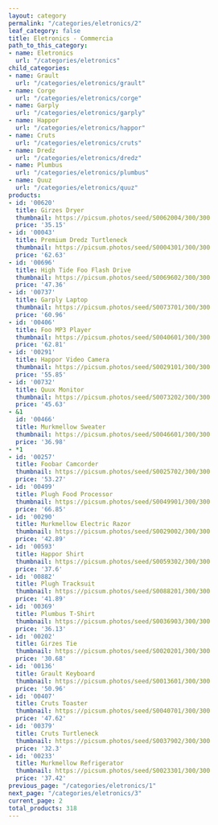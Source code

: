 ```yaml
---
layout: category
permalink: "/categories/eletronics/2"
leaf_category: false
title: Eletronics - Commercia
path_to_this_category:
- name: Eletronics
  url: "/categories/eletronics"
child_categories:
- name: Grault
  url: "/categories/eletronics/grault"
- name: Corge
  url: "/categories/eletronics/corge"
- name: Garply
  url: "/categories/eletronics/garply"
- name: Happor
  url: "/categories/eletronics/happor"
- name: Cruts
  url: "/categories/eletronics/cruts"
- name: Dredz
  url: "/categories/eletronics/dredz"
- name: Plumbus
  url: "/categories/eletronics/plumbus"
- name: Quuz
  url: "/categories/eletronics/quuz"
products:
- id: '00620'
  title: Girzes Dryer
  thumbnail: https://picsum.photos/seed/S0062004/300/300
  price: '35.15'
- id: '00043'
  title: Premium Dredz Turtleneck
  thumbnail: https://picsum.photos/seed/S0004301/300/300
  price: '62.63'
- id: '00696'
  title: High Tide Foo Flash Drive
  thumbnail: https://picsum.photos/seed/S0069602/300/300
  price: '47.36'
- id: '00737'
  title: Garply Laptop
  thumbnail: https://picsum.photos/seed/S0073701/300/300
  price: '60.96'
- id: '00406'
  title: Foo MP3 Player
  thumbnail: https://picsum.photos/seed/S0040601/300/300
  price: '62.81'
- id: '00291'
  title: Happor Video Camera
  thumbnail: https://picsum.photos/seed/S0029101/300/300
  price: '55.85'
- id: '00732'
  title: Quux Monitor
  thumbnail: https://picsum.photos/seed/S0073202/300/300
  price: '45.63'
- &1
  id: '00466'
  title: Murkmellow Sweater
  thumbnail: https://picsum.photos/seed/S0046601/300/300
  price: '36.98'
- *1
- id: '00257'
  title: Foobar Camcorder
  thumbnail: https://picsum.photos/seed/S0025702/300/300
  price: '53.27'
- id: '00499'
  title: Plugh Food Processor
  thumbnail: https://picsum.photos/seed/S0049901/300/300
  price: '66.85'
- id: '00290'
  title: Murkmellow Electric Razor
  thumbnail: https://picsum.photos/seed/S0029002/300/300
  price: '42.89'
- id: '00593'
  title: Happor Shirt
  thumbnail: https://picsum.photos/seed/S0059302/300/300
  price: '37.6'
- id: '00882'
  title: Plugh Tracksuit
  thumbnail: https://picsum.photos/seed/S0088201/300/300
  price: '41.89'
- id: '00369'
  title: Plumbus T-Shirt
  thumbnail: https://picsum.photos/seed/S0036903/300/300
  price: '36.13'
- id: '00202'
  title: Girzes Tie
  thumbnail: https://picsum.photos/seed/S0020201/300/300
  price: '30.68'
- id: '00136'
  title: Grault Keyboard
  thumbnail: https://picsum.photos/seed/S0013601/300/300
  price: '50.96'
- id: '00407'
  title: Cruts Toaster
  thumbnail: https://picsum.photos/seed/S0040701/300/300
  price: '47.62'
- id: '00379'
  title: Cruts Turtleneck
  thumbnail: https://picsum.photos/seed/S0037902/300/300
  price: '32.3'
- id: '00233'
  title: Murkmellow Refrigerator
  thumbnail: https://picsum.photos/seed/S0023301/300/300
  price: '37.42'
previous_page: "/categories/eletronics/1"
next_page: "/categories/eletronics/3"
current_page: 2
total_products: 318
---
```

